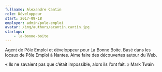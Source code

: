 ```yaml
---
fullname: Alexandre Cantin 
role: Développeur
start: 2017-09-18
employer: admin/pole-emploi
avatar: /img/authors/acantin.cantin.jpg
startups:
    - la-bonne-boite
---
```


Agent de Pôle Emploi et développeur pour La Bonne Boite.
Basé dans les locaux de Pôle Emploi à Nantes.
Aime faire des découvertes autour du Web.

« Ils ne savaient pas que c’était impossible, alors ils l’ont fait. » Mark Twain
